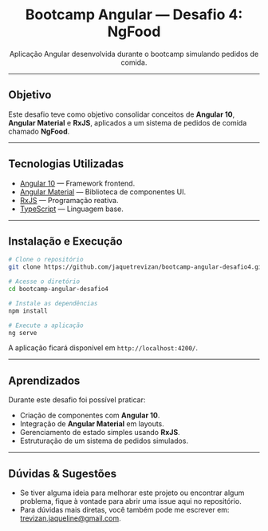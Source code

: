 <h1 align="center"> Bootcamp Angular — Desafio 4: NgFood</h1>
<p align="center">Aplicação Angular desenvolvida durante o bootcamp simulando pedidos de comida.</p>

---

## Objetivo

Este desafio teve como objetivo consolidar conceitos de **Angular 10**, **Angular Material** e **RxJS**, aplicados a um sistema de pedidos de comida chamado **NgFood**.

---

## Tecnologias Utilizadas

- [Angular 10](https://angular.io/) — Framework frontend.  
- [Angular Material](https://material.angular.io/) — Biblioteca de componentes UI.  
- [RxJS](https://rxjs.dev/) — Programação reativa.  
- [TypeScript](https://www.typescriptlang.org/) — Linguagem base.  

---

## Instalação e Execução

```bash
# Clone o repositório
git clone https://github.com/jaquetrevizan/bootcamp-angular-desafio4.git

# Acesse o diretório
cd bootcamp-angular-desafio4

# Instale as dependências
npm install

# Execute a aplicação
ng serve
````

A aplicação ficará disponível em `http://localhost:4200/`.

---

## Aprendizados

Durante este desafio foi possível praticar:

* Criação de componentes com **Angular 10**.
* Integração de **Angular Material** em layouts.
* Gerenciamento de estado simples usando **RxJS**.
* Estruturação de um sistema de pedidos simulados.

---

## Dúvidas & Sugestões

- Se tiver alguma ideia para melhorar este projeto ou encontrar algum problema, fique à vontade para abrir uma issue aqui no repositório.
- Para dúvidas mais diretas, você também pode me escrever em: trevizan.jaqueline@gmail.com.
